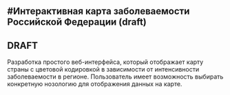 #Интерактивная карта заболеваемости Российской Федерации (draft)
---
## DRAFT
Разработка простого веб-интерфейса, который отображает карту страны с цветовой кодировкой в зависимости от
интенсивности заболеваемости в регионе. Пользователь имеет возможность выбирать конкретную нозологию для
отображения данных на карте.

